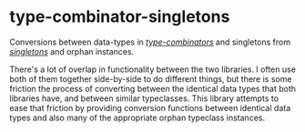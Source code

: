 type-combinator-singletons
==========================

Conversions between data-types in *[type-combinators][]* and singletons from
*[singletons][]* and orphan instances.

[type-combinators]: https://hackage.haskell.org/package/type-combinators
[singletons]: https://hackage.haskell.org/package/singletons

There's a lot of overlap in functionality between the two libraries.  I often
use both of them together side-by-side to do different things, but there is
some friction the process of converting between the identical data types that
both libraries have, and between similar typeclasses.  This library attempts to
ease that friction by providing conversion functions between identical data
types and also many of the appropriate orphan typeclass instances.
